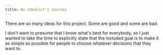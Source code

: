 ```yaml
---
title: An Idealist's Journey
---
```

There are so many ideas for this project. Some are good and some are bad.

I don't want to presume that I know what's best for everybody, so I just wanted to take the time to explicitly state that the included goal is to make it as simple as possible for people to choose whatever decisions that they want to.
